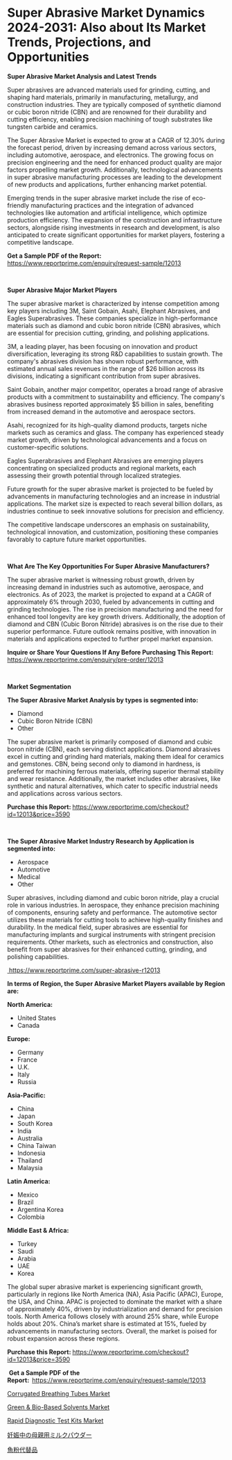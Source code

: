 <p><h1>Super Abrasive Market Dynamics 2024-2031: Also about Its Market Trends, Projections, and Opportunities</h1></p><p><strong>Super Abrasive Market Analysis and Latest Trends</strong></p>
<p><p>Super abrasives are advanced materials used for grinding, cutting, and shaping hard materials, primarily in manufacturing, metallurgy, and construction industries. They are typically composed of synthetic diamond or cubic boron nitride (CBN) and are renowned for their durability and cutting efficiency, enabling precision machining of tough substrates like tungsten carbide and ceramics.</p><p>The Super Abrasive Market is expected to grow at a CAGR of 12.30% during the forecast period, driven by increasing demand across various sectors, including automotive, aerospace, and electronics. The growing focus on precision engineering and the need for enhanced product quality are major factors propelling market growth. Additionally, technological advancements in super abrasive manufacturing processes are leading to the development of new products and applications, further enhancing market potential.</p><p>Emerging trends in the super abrasive market include the rise of eco-friendly manufacturing practices and the integration of advanced technologies like automation and artificial intelligence, which optimize production efficiency. The expansion of the construction and infrastructure sectors, alongside rising investments in research and development, is also anticipated to create significant opportunities for market players, fostering a competitive landscape.</p></p>
<p><strong>Get a Sample PDF of the Report:&nbsp;</strong> <a href="https://www.reportprime.com/enquiry/request-sample/12013">https://www.reportprime.com/enquiry/request-sample/12013</a></p>
<p>&nbsp;</p>
<p><strong>Super Abrasive Major Market Players</strong></p>
<p><p>The super abrasive market is characterized by intense competition among key players including 3M, Saint Gobain, Asahi, Elephant Abrasives, and Eagles Superabrasives. These companies specialize in high-performance materials such as diamond and cubic boron nitride (CBN) abrasives, which are essential for precision cutting, grinding, and polishing applications.</p><p>3M, a leading player, has been focusing on innovation and product diversification, leveraging its strong R&D capabilities to sustain growth. The company's abrasives division has shown robust performance, with estimated annual sales revenues in the range of $26 billion across its divisions, indicating a significant contribution from super abrasives.</p><p>Saint Gobain, another major competitor, operates a broad range of abrasive products with a commitment to sustainability and efficiency. The company's abrasives business reported approximately $5 billion in sales, benefiting from increased demand in the automotive and aerospace sectors.</p><p>Asahi, recognized for its high-quality diamond products, targets niche markets such as ceramics and glass. The company has experienced steady market growth, driven by technological advancements and a focus on customer-specific solutions.</p><p>Eagles Superabrasives and Elephant Abrasives are emerging players concentrating on specialized products and regional markets, each assessing their growth potential through localized strategies.</p><p>Future growth for the super abrasive market is projected to be fueled by advancements in manufacturing technologies and an increase in industrial applications. The market size is expected to reach several billion dollars, as industries continue to seek innovative solutions for precision and efficiency.</p><p>The competitive landscape underscores an emphasis on sustainability, technological innovation, and customization, positioning these companies favorably to capture future market opportunities.</p></p>
<p>&nbsp;</p>
<p><strong>What Are The Key Opportunities For Super Abrasive Manufacturers?</strong></p>
<p><p>The super abrasive market is witnessing robust growth, driven by increasing demand in industries such as automotive, aerospace, and electronics. As of 2023, the market is projected to expand at a CAGR of approximately 6% through 2030, fueled by advancements in cutting and grinding technologies. The rise in precision manufacturing and the need for enhanced tool longevity are key growth drivers. Additionally, the adoption of diamond and CBN (Cubic Boron Nitride) abrasives is on the rise due to their superior performance. Future outlook remains positive, with innovation in materials and applications expected to further propel market expansion.</p></p>
<p><strong>Inquire or Share Your Questions If Any Before Purchasing This Report:</strong> <a href="https://www.reportprime.com/enquiry/pre-order/12013">https://www.reportprime.com/enquiry/pre-order/12013</a></p>
<p>&nbsp;</p>
<p><strong>Market Segmentation</strong></p>
<p><strong>The Super Abrasive Market Analysis by types is segmented into:</strong></p>
<p><ul><li>Diamond</li><li>Cubic Boron Nitride (CBN)</li><li>Other</li></ul></p>
<p><p>The super abrasive market is primarily composed of diamond and cubic boron nitride (CBN), each serving distinct applications. Diamond abrasives excel in cutting and grinding hard materials, making them ideal for ceramics and gemstones. CBN, being second only to diamond in hardness, is preferred for machining ferrous materials, offering superior thermal stability and wear resistance. Additionally, the market includes other abrasives, like synthetic and natural alternatives, which cater to specific industrial needs and applications across various sectors.</p></p>
<p><strong>Purchase this Report:&nbsp;</strong><a href="https://www.reportprime.com/checkout?id=12013&price=3590">https://www.reportprime.com/checkout?id=12013&price=3590</a></p>
<p>&nbsp;</p>
<p><strong>The Super Abrasive Market Industry Research by Application is segmented into:</strong></p>
<p><ul><li>Aerospace</li><li>Automotive</li><li>Medical</li><li>Other</li></ul></p>
<p><p>Super abrasives, including diamond and cubic boron nitride, play a crucial role in various industries. In aerospace, they enhance precision machining of components, ensuring safety and performance. The automotive sector utilizes these materials for cutting tools to achieve high-quality finishes and durability. In the medical field, super abrasives are essential for manufacturing implants and surgical instruments with stringent precision requirements. Other markets, such as electronics and construction, also benefit from super abrasives for their enhanced cutting, grinding, and polishing capabilities.</p></p>
<p><a href="https://www.reportprime.com/super-abrasive-r12013">&nbsp;https://www.reportprime.com/super-abrasive-r12013</a></p>
<p><strong>In terms of Region, the Super Abrasive Market Players available by Region are:</strong></p>
<p>
    <p> <strong> North America: </strong>
        <ul>
            <li>United States</li>
            <li>Canada</li>
        </ul>
        </p> 
    <p> <strong> Europe: </strong>
        <ul>
            <li>Germany</li>
            <li>France</li>
            <li>U.K.</li>
            <li>Italy</li>
            <li>Russia</li>
        </ul>
        </p> 
    <p> <strong> Asia-Pacific: </strong>
        <ul>
            <li>China</li>
            <li>Japan</li>
            <li>South Korea</li>
            <li>India</li>
            <li>Australia</li>
            <li>China Taiwan</li>
            <li>Indonesia</li>
            <li>Thailand</li>
            <li>Malaysia</li>
        </ul>
        </p> 
    <p> <strong> Latin America: </strong>
        <ul>
            <li>Mexico</li>
            <li>Brazil</li>
            <li>Argentina Korea</li>
            <li>Colombia</li>
        </ul>
        </p> 
    <p> <strong> Middle East & Africa: </strong>
        <ul>
            <li>Turkey</li>
            <li>Saudi</li>
            <li>Arabia</li>
            <li>UAE</li>
            <li>Korea</li>
        </ul>
    </p>
    </p>
<p><p>The global super abrasive market is experiencing significant growth, particularly in regions like North America (NA), Asia Pacific (APAC), Europe, the USA, and China. APAC is projected to dominate the market with a share of approximately 40%, driven by industrialization and demand for precision tools. North America follows closely with around 25% share, while Europe holds about 20%. China’s market share is estimated at 15%, fueled by advancements in manufacturing sectors. Overall, the market is poised for robust expansion across these regions.</p></p>
<p><strong>Purchase this Report: </strong><a href="https://www.reportprime.com/checkout?id=12013&price=3590">https://www.reportprime.com/checkout?id=12013&price=3590</a></p>
<p>&nbsp;<strong>Get a Sample PDF of the Report:&nbsp;&nbsp;</strong><a href="https://www.reportprime.com/enquiry/request-sample/12013">https://www.reportprime.com/enquiry/request-sample/12013</a></p>
<p><strong></strong></p>
<p><p><a href="https://medium.com/@sjdhshjc2456654/booming-corrugated-breathing-tubes-market-sector-market-analysis-and-growth-projections-till-2031-d22dd4c3c02f">Corrugated Breathing Tubes Market</a></p><p><a href="https://issuu.com/reportprime-2/docs/green-bio-based-solvents-market-siz_9d50163389a23f">Green & Bio-Based Solvents Market</a></p><p><a href="https://medium.com/@nettieboyle28/strategic-insights-into-global-rapid-diagnostic-test-kits-market-trends-2024-2031-covered-in-155-243bf8a0ce57">Rapid Diagnostic Test Kits Market</a></p><p><a href="https://medium.com/@drfg4t/%E6%88%90%E5%8A%9F%E3%81%B8%E3%81%AE%E6%88%A6%E7%95%A5%E7%9A%84%E3%83%AD%E3%83%BC%E3%83%89%E3%83%9E%E3%83%83%E3%83%97-%E5%A6%8A%E5%A9%A6%E5%90%91%E3%81%91%E3%82%B0%E3%83%AD%E3%83%BC%E3%83%90%E3%83%AB%E3%83%9F%E3%83%AB%E3%82%AF%E3%83%91%E3%82%A6%E3%83%80%E3%83%BC%E5%B8%82%E5%A0%B4%E5%88%86%E6%9E%90-2024%E5%B9%B4-2031%E5%B9%B4-3cd5c61718ad">妊娠中の母親用ミルクパウダー</a></p><p><a href="https://medium.com/@drfg4t/%E9%AD%9A%E7%B2%89%E4%BB%A3%E6%9B%BF%E5%B8%82%E5%A0%B4%E3%81%AE%E8%A6%8F%E6%A8%A1-%E6%88%90%E9%95%B7-%E5%B8%82%E5%A0%B4%E3%82%BB%E3%82%B0%E3%83%A1%E3%83%B3%E3%83%86%E3%83%BC%E3%82%B7%E3%83%A7%E3%83%B3%E3%81%A8%E5%9C%B0%E5%9F%9F%E6%83%85%E5%A0%B1%E3%81%AB%E3%82%88%E3%82%8B%E6%A5%AD%E7%95%8C%E5%88%86%E6%9E%90-2031%E5%B9%B4%E3%81%BE%E3%81%A7%E3%81%AE%E4%BA%88%E6%B8%AC-cbdcbda63407">魚粉代替品</a></p></p>